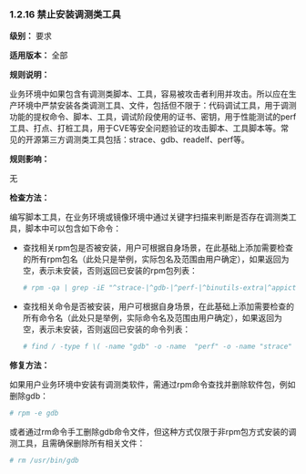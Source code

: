 ### 1.2.16 禁止安装调测类工具

**级别：** 要求

**适用版本：** 全部

**规则说明：** 

业务环境中如果包含有调测类脚本、工具，容易被攻击者利用并攻击。所以应在生产环境中严禁安装各类调测工具、文件，包括但不限于：代码调试工具，用于调测功能的提权命令、脚本、工具，调试阶段使用的证书、密钥，用于性能测试的perf工具、打点、打桩工具，用于CVE等安全问题验证的攻击脚本、工具脚本等。常见的开源第三方调测类工具包括：strace、gdb、readelf、perf等。

**规则影响：**

无

**检查方法：**

编写脚本工具，在业务环境或镜像环境中通过关键字扫描来判断是否存在调测类工具，脚本中可以包含如下命令：

* 查找相关rpm包是否被安装，用户可根据自身场景，在此基础上添加需要检查的所有rpm包名（此处只是举例，实际包名及范围由用户确定），如果返回为空，表示未安装，否则返回已安装的rpm包列表：

  ```bash
  # rpm -qa | grep -iE "^strace-|^gdb-|^perf-|^binutils-extra|^appict|^kmem_analyzer_tools"
  ```

* 查找相关命令是否被安装，用户可根据自身场景，在此基础上添加需要检查的所有命令名（此处只是举例，实际命令名及范围由用户确定），如果返回为空，表示未安装，否则返回已安装的命令列表：

  ```bash
  # find / -type f \( -name "gdb" -o -name  "perf" -o -name "strace" -o -name "readelf" \)
  ```

**修复方法：**

如果用户业务环境中安装有调测类软件，需通过rpm命令查找并删除软件包，例如删除gdb：

```bash
# rpm -e gdb
```

或者通过rm命令手工删除gdb命令文件，但这种方式仅限于非rpm包方式安装的调测工具，且需确保删除所有相关文件：

```bash
# rm /usr/bin/gdb
```